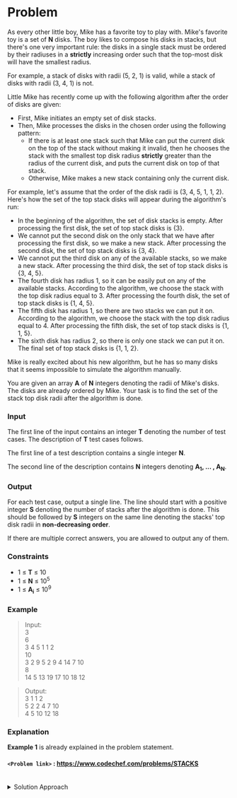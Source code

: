 # Problem
As every other little boy, Mike has a favorite toy to play with. Mike's favorite toy is a set of **N** disks. The boy likes to compose his disks in stacks, but there's one very important rule: the disks in a single stack must be ordered by their radiuses in a **strictly** increasing order such that the top-most disk will have the smallest radius.

For example, a stack of disks with radii (5, 2, 1) is valid, while a stack of disks with radii (3, 4, 1) is not.

Little Mike has recently come up with the following algorithm after the order of disks are given:

*   First, Mike initiates an empty set of disk stacks.
*   Then, Mike processes the disks in the chosen order using the following pattern:
    *   If there is at least one stack such that Mike can put the current disk on the top of the stack without making it invalid, then he chooses the stack with the smallest top disk radius **strictly** greater than the radius of the current disk, and puts the current disk on top of that stack.
    *   Otherwise, Mike makes a new stack containing only the current disk.

For example, let's assume that the order of the disk radii is (3, 4, 5, 1, 1, 2). Here's how the set of the top stack disks will appear during the algorithm's run:

*   In the beginning of the algorithm, the set of disk stacks is empty. After processing the first disk, the set of top stack disks is {3}.
*   We cannot put the second disk on the only stack that we have after processing the first disk, so we make a new stack. After processing the second disk, the set of top stack disks is {3, 4}.
*   We cannot put the third disk on any of the available stacks, so we make a new stack. After processing the third disk, the set of top stack disks is {3, 4, 5}.
*   The fourth disk has radius 1, so it can be easily put on any of the available stacks. According to the algorithm, we choose the stack with the top disk radius equal to 3. After processing the fourth disk, the set of top stack disks is {1, 4, 5}.
*   The fifth disk has radius 1, so there are two stacks we can put it on. According to the algorithm, we choose the stack with the top disk radius equal to 4. After processing the fifth disk, the set of top stack disks is {1, 1, 5}.
*   The sixth disk has radius 2, so there is only one stack we can put it on. The final set of top stack disks is {1, 1, 2}.

Mike is really excited about his new algorithm, but he has so many disks that it seems impossible to simulate the algorithm manually.

You are given an array **A** of **N** integers denoting the radii of Mike's disks. The disks are already ordered by Mike. Your task is to find the set of the stack top disk radii after the algorithm is done.

### Input

The first line of the input contains an integer **T** denoting the number of test cases. The description of **T** test cases follows.

The first line of a test description contains a single integer **N**.

The second line of the description contains **N** integers denoting **A<sub>1</sub>, ... , A<sub>N</sub>**.

### Output

For each test case, output a single line. The line should start with a positive integer **S** denoting the number of stacks after the algorithm is done. This should be followed by **S** integers on the same line denoting the stacks' top disk radii in **non-decreasing order**.

If there are multiple correct answers, you are allowed to output any of them.

### Constraints

*   1 ≤ **T** ≤ 10
*   1 ≤ **N** ≤ 10<sup>5</sup>
*   1 ≤ **A<sub>i</sub>** ≤ 10<sup>9</sup>

### Example
>Input:<br/>
3<br/>
6<br/>
3 4 5 1 1 2<br/>
10<br/>
3 2 9 5 2 9 4 14 7 10<br/>
8<br/>
14 5 13 19 17 10 18 12<br/>

>Output:<br/>
3 1 1 2<br/>
5 2 2 4 7 10 <br/>
4 5 10 12 18 <br/>

### Explanation
**Example 1** is already explained in the problem statement.

#### `<Problem link>` : <https://www.codechef.com/problems/STACKS>
<br/>
<details>
  <summary>Solution Approach</summary>
  
  ######
  We have to do exactly as the Mike's algorithm in the problem statement says. 

For finding the smallest top disk radius strictly greater than the radius of the current disk (upper_bound), we perform binary search on sorted array of radii.

We can use inbuilt data structure multiset which keeps all the values sorted and has an inbuilt upper_bound function. 
   
  ### References
  
  >https://discuss.codechef.com/questions/75205/stacks-editorial<br/>
  
</details>
